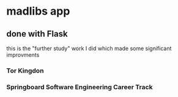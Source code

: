 # madlibs app

## done with Flask
this is the "further study" work I did which made some significant improvments

### Tor Kingdon
### Springboard Software Engineering Career Track
